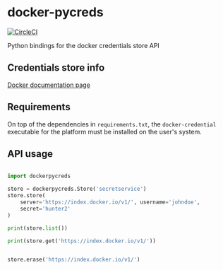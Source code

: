 # docker-pycreds

[![CircleCI](https://circleci.com/gh/shin-/dockerpy-creds/tree/master.svg?style=svg)](https://circleci.com/gh/shin-/dockerpy-creds/tree/master)

Python bindings for the docker credentials store API

## Credentials store info

[Docker documentation page](https://docs.docker.com/engine/reference/commandline/login/#/credentials-store)

## Requirements

On top of the dependencies in `requirements.txt`, the `docker-credential`
executable for the platform must be installed on the user's system.

## API usage

```python

import dockerpycreds

store = dockerpycreds.Store('secretservice')
store.store(
    server='https://index.docker.io/v1/', username='johndoe',
    secret='hunter2'
)

print(store.list())

print(store.get('https://index.docker.io/v1/'))


store.erase('https://index.docker.io/v1/')
```
